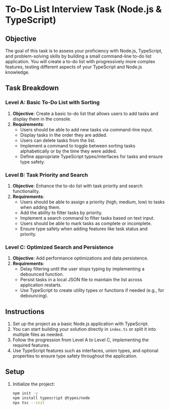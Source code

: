 # To-Do List Interview Task (Node.js & TypeScript)

## Objective

The goal of this task is to assess your proficiency with Node.js, TypeScript, and problem-solving skills by building a small command-line to-do list application. You will create a to-do list with progressively more complex features, testing different aspects of your TypeScript and Node.js knowledge.

## Task Breakdown

### Level A: Basic To-Do List with Sorting

1. **Objective**: Create a basic to-do list that allows users to add tasks and display them in the console.
2. **Requirements**:
   - Users should be able to add new tasks via command-line input.
   - Display tasks in the order they are added.
   - Users can delete tasks from the list.
   - Implement a command to toggle between sorting tasks alphabetically or by the time they were added.
   - Define appropriate TypeScript types/interfaces for tasks and ensure type safety.

### Level B: Task Priority and Search

1. **Objective**: Enhance the to-do list with task priority and search functionality.
2. **Requirements**:
   - Users should be able to assign a priority (high, medium, low) to tasks when adding them.
   - Add the ability to filter tasks by priority.
   - Implement a search command to filter tasks based on text input.
   - Users should be able to mark tasks as complete or incomplete.
   - Ensure type safety when adding features like task status and priority.

### Level C: Optimized Search and Persistence

1. **Objective**: Add performance optimizations and data persistence.
2. **Requirements**:
   - Delay filtering until the user stops typing by implementing a debounced function.
   - Persist tasks in a local JSON file to maintain the list across application restarts.
   - Use TypeScript to create utility types or functions if needed (e.g., for debouncing).

## Instructions

1. Set up the project as a basic Node.js application with TypeScript.
2. You can start building your solution directly in `index.ts` or split it into multiple files as needed.
3. Follow the progression from Level A to Level C, implementing the required features.
4. Use TypeScript features such as interfaces, union types, and optional properties to ensure type safety throughout the application.

## Setup

1. Initialize the project:

   ```bash
   npm init -y
   npm install typescript @types/node
   npx tsc --init
   ```
